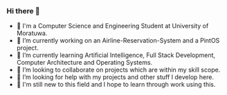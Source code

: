 ### Hi there 👋

- :school: I'm a Computer Science and Engineering Student at University of Moratuwa.
- 🔭 I’m currently working on an Airline-Reservation-System and a PintOS project.
- 🌱 I’m currently learning Artificial Intelligence, Full Stack Development, Computer Architecture and Operating Systems.
- 👯 I’m looking to collaborate on projects which are within my skill scope.
- 🤔 I’m looking for help with my projects and other stuff I develop here.
- :baby: I'm still new to this field and I hope to learn through work using this.
